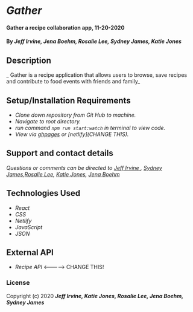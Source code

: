 # _Gather_

#### Gather a recipe collaboration app, 11-20-2020

#### By _**Jeff Irvine, Jena Boehm, Rosalie Lee, Sydney James, Katie Jones**_

## Description

_ Gather is a recipe application that allows users to browse, save recipes and contribute to food events with friends and family_

## Setup/Installation Requirements

* _Clone down repository from Git Hub to machine._
* _Navigate to root directory._
* _run command `npm run start:watch` in terminal to view code._
* _View via [ghpages](https://github.com/rumham-gather/front-end) or [netlify](CHANGE THIS)._

## Support and contact details

_Questions or comments can be directed to [Jeff Irvine ](jirvine1212@gmail.com), [Sydney James](sydneyjames7@gmail.com),[Rosalie Lee](rosalie337@gmail.com), [Katie Jones](katiejonesyo@gmail.com), [Jena Boehm](boehmjena@gmail.com)_

## Technologies Used

* _React_
* _CSS_
* _Netlify_
* _JavaScript_
* _JSON_

## External API

* _Recipe API_ <-----> CHANGE THIS!

### License

Copyright (c) 2020 **_Jeff Irvine, Katie Jones, Rosalie Lee, Jena Boehm, Sydney James_**